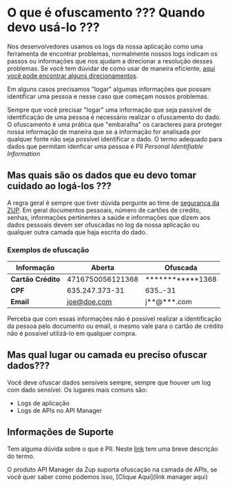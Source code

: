 # O que é ofuscamento ??? Quando devo usá-lo ???

Nos desenvolvedores usamos os logs da nossa aplicação como uma ferramenta de encontrar
problemas, normalmente nossos logs indicam os passos ou informações que nos ajudam a direcionar
a resolução desses problemas. Se você tem dúvidar de como usar de maneira eficiente, [aqui você pode encontrar alguns direcionamentos](../informacao_suporte/spring-logging.md).

Em alguns casos precisamos "logar" algumas informações que possam identificar uma pessoa e nesse caso
que começam nossos problemas. 

Sempre que você precisar "logar" uma informação que seja passível de identificação
de uma pessoa é necessário realizar o ofuscamento do dado. O ofuscamento é uma prática que "embaralha"
os caracteres para proteger nossa informação de maneira que se a informação for analisada por qualquer fonte
não seja possível identificar o dado. O termo adequado para dados que permitam idenficar uma pessoa é 
PII _Personal Identifiable Information_

## Mas quais são os dados que eu devo tomar cuidado ao logá-los ???

A regra geral é sempre que tiver dúvida pergunte ao time de [segurança da ZUP](https://sites.google.com/zup.com.br/core-shield/myspace-cs).
Em geral documentos pessoais, número de cartões de credito, senhas, informações pertinentes a saúde e informações que dizem aos dados pessoais devem ser 
ofuscadas no log da nossa aplicação ou qualquer outra camada que haja escrita do dado. 

### Exemplos de ofuscação

| Informação          | Aberta            | Ofuscada         |
| -------------       | -------------     | -------------    |
| **Cartão Crédito**  | 4716750056121368  | ************1368 |
| **CPF**             | 635.247.373-31    | 635.***.***-31   |
| **Email**           | joe@doe.com       | j**@***.com      |

Perceba que com essas informações não é possível realizar a identificação da pessoa pelo
documento ou email, o mesmo vale para o cartão de crédito não é possível utilizá-lo em qualquer
compra.

## Mas qual lugar ou camada eu preciso ofuscar dados???

Você deve ofuscar dados sensíveis sempre, sempre que houver um log com dado sensível. Os lugares mais
comuns são:
- Logs de aplicação
- Logs de APIs no API Manager 

## Informações de Suporte

Tem alguma dúvida sobre o que é PII. Neste [link](https://www.gsa.gov/reference/gsa-privacy-program/rules-and-policies-protecting-pii-privacy-act) tem uma breve descrição do termo.

O produto API Manager da Zup suporta ofuscação na camada de APIs, se você quer saber como podemos isso, [Clique Aqui](link manager aqui)


